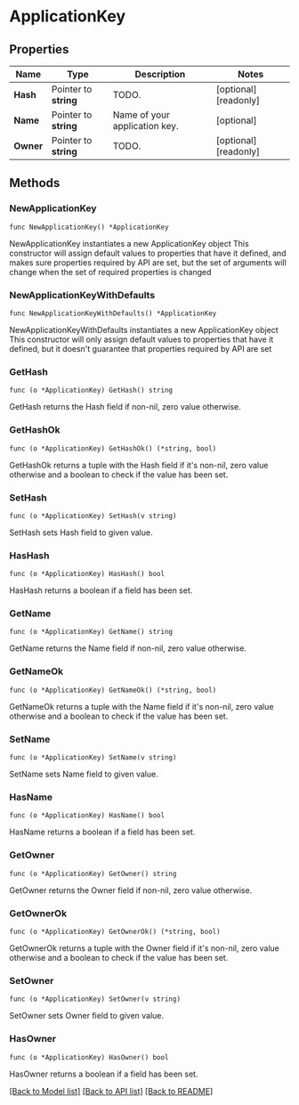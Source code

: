 # ApplicationKey

## Properties

Name | Type | Description | Notes
------------ | ------------- | ------------- | -------------
**Hash** | Pointer to **string** | TODO. | [optional] [readonly] 
**Name** | Pointer to **string** | Name of your application key. | [optional] 
**Owner** | Pointer to **string** | TODO. | [optional] [readonly] 

## Methods

### NewApplicationKey

`func NewApplicationKey() *ApplicationKey`

NewApplicationKey instantiates a new ApplicationKey object
This constructor will assign default values to properties that have it defined,
and makes sure properties required by API are set, but the set of arguments
will change when the set of required properties is changed

### NewApplicationKeyWithDefaults

`func NewApplicationKeyWithDefaults() *ApplicationKey`

NewApplicationKeyWithDefaults instantiates a new ApplicationKey object
This constructor will only assign default values to properties that have it defined,
but it doesn't guarantee that properties required by API are set

### GetHash

`func (o *ApplicationKey) GetHash() string`

GetHash returns the Hash field if non-nil, zero value otherwise.

### GetHashOk

`func (o *ApplicationKey) GetHashOk() (*string, bool)`

GetHashOk returns a tuple with the Hash field if it's non-nil, zero value otherwise
and a boolean to check if the value has been set.

### SetHash

`func (o *ApplicationKey) SetHash(v string)`

SetHash sets Hash field to given value.

### HasHash

`func (o *ApplicationKey) HasHash() bool`

HasHash returns a boolean if a field has been set.

### GetName

`func (o *ApplicationKey) GetName() string`

GetName returns the Name field if non-nil, zero value otherwise.

### GetNameOk

`func (o *ApplicationKey) GetNameOk() (*string, bool)`

GetNameOk returns a tuple with the Name field if it's non-nil, zero value otherwise
and a boolean to check if the value has been set.

### SetName

`func (o *ApplicationKey) SetName(v string)`

SetName sets Name field to given value.

### HasName

`func (o *ApplicationKey) HasName() bool`

HasName returns a boolean if a field has been set.

### GetOwner

`func (o *ApplicationKey) GetOwner() string`

GetOwner returns the Owner field if non-nil, zero value otherwise.

### GetOwnerOk

`func (o *ApplicationKey) GetOwnerOk() (*string, bool)`

GetOwnerOk returns a tuple with the Owner field if it's non-nil, zero value otherwise
and a boolean to check if the value has been set.

### SetOwner

`func (o *ApplicationKey) SetOwner(v string)`

SetOwner sets Owner field to given value.

### HasOwner

`func (o *ApplicationKey) HasOwner() bool`

HasOwner returns a boolean if a field has been set.


[[Back to Model list]](../README.md#documentation-for-models) [[Back to API list]](../README.md#documentation-for-api-endpoints) [[Back to README]](../README.md)


